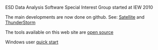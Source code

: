 ESD Data Analysis Software Special Interest Group
started at IEW 2010

The main developments are now done on github.
See: [Satellite](http://esdanalysistools.github.com/Satellite/)
and [ThunderStorm](http://esdanalysistools.github.com/ThunderStorm)

The tools available on this web site are [open source](http://www.opensource.org/docs/osd)

Windows user [quick start](InstallProcedure.md)